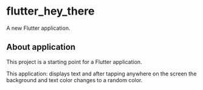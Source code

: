 # flutter_hey_there

A new Flutter application.

## About application

This project is a starting point for a Flutter application.

This application: displays text and after tapping anywhere on the screen the background and text color changes to a random color.
